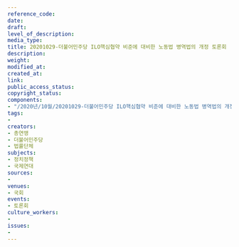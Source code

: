 ```yaml
---
reference_code: 
date: 
draft: 
level_of_description: 
media_type: 
title: 20201029-더불어민주당 ILO핵심협약 비준에 대비한 노동법 병역법의 개정 토론회
description: 
weight: 
modified_at: 
created_at: 
link: 
public_access_status: 
copyright_status: 
components:
- "/2020년/10월/20201029-더불어민주당 ILO핵심협약 비준에 대비한 노동법 병역법의 개정 토론회/_W5D0056.JPG"
tags:
- 
creators:
- 총연맹
- 더불어민주당
- 법률단체
subjects:
- 정치정책
- 국제연대
sources:
- 
venues:
- 국회
events:
- 토론회
culture_workers:
- 
issues:
- 
---
```

